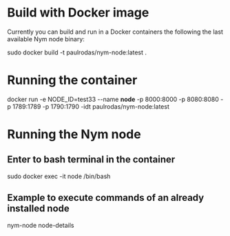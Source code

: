 # Build with Docker image

Currently you can build and run in a Docker containers the following the last available Nym node binary:

sudo docker build -t paulrodas/nym-node:latest .

# Running the container
docker run -e NODE_ID=test33 --name **node** -p 8000:8000 -p 8080:8080 -p 1789:1789 -p 1790:1790 -idt paulrodas/nym-node:latest

# Running the Nym node
## Enter to bash terminal in the container
sudo docker exec -it node /bin/bash

## Example to execute commands of an already installed node
nym-node node-details


